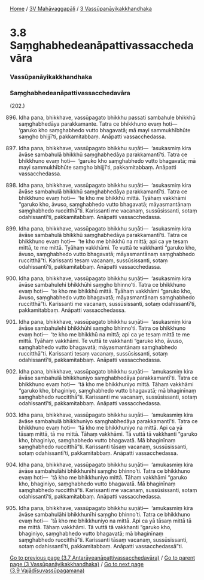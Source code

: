 
[Home](/) / [3V Mahāvaggapāḷi](../../3V.md) / [3 Vassūpanāyikakkhandhaka](../3.md)

# 3.8 Saṃghabhedeanāpattivassacchedavāra

### Vassūpanāyikakkhandhaka

### Saṃghabhedeanāpattivassacchedavāra

(202.)

896. Idha pana, bhikkhave, vassūpagato bhikkhu passati sambahule bhikkhū saṃghabhedāya parakkamante. Tatra ce bhikkhuno evaṃ hoti—  ‘garuko kho saṃghabhedo vutto bhagavatā; mā mayi sammukhībhūte saṃgho bhijjī’ti, pakkamitabbaṃ. Anāpatti vassacchedassa.

897. Idha pana, bhikkhave, vassūpagato bhikkhu suṇāti—  ‘asukasmiṃ kira āvāse sambahulā bhikkhū saṃghabhedāya parakkamantī’ti. Tatra ce bhikkhuno evaṃ hoti—  ‘garuko kho saṃghabhedo vutto bhagavatā; mā mayi sammukhībhūte saṃgho bhijjī’ti, pakkamitabbaṃ. Anāpatti vassacchedassa.

898. Idha pana, bhikkhave, vassūpagato bhikkhu suṇāti—  ‘asukasmiṃ kira āvāse sambahulā bhikkhū saṃghabhedāya parakkamantī’ti. Tatra ce bhikkhuno evaṃ hoti—  ‘te kho me bhikkhū mittā. Tyāhaṃ vakkhāmi “garuko kho, āvuso, saṃghabhedo vutto bhagavatā; māyasmantānaṃ saṃghabhedo ruccitthā”ti. Karissanti me vacanaṃ, sussūsissanti, sotaṃ odahissantī’ti, pakkamitabbaṃ. Anāpatti vassacchedassa.

899. Idha pana, bhikkhave, vassūpagato bhikkhu suṇāti—  ‘asukasmiṃ kira āvāse sambahulā bhikkhū saṃghabhedāya parakkamantī’ti. Tatra ce bhikkhuno evaṃ hoti—  ‘te kho me bhikkhū na mittā; api ca ye tesaṃ mittā, te me mittā. Tyāhaṃ vakkhāmi. Te vuttā te vakkhanti “garuko kho, āvuso, saṃghabhedo vutto bhagavatā; māyasmantānaṃ saṃghabhedo ruccitthā”ti. Karissanti tesaṃ vacanaṃ, sussūsissanti, sotaṃ odahissantī’ti, pakkamitabbaṃ. Anāpatti vassacchedassa.

900. Idha pana, bhikkhave, vassūpagato bhikkhu suṇāti—  ‘asukasmiṃ kira āvāse sambahulehi bhikkhūhi saṃgho bhinno’ti. Tatra ce bhikkhuno evaṃ hoti—  ‘te kho me bhikkhū mittā. Tyāhaṃ vakkhāmi “garuko kho, āvuso, saṃghabhedo vutto bhagavatā; māyasmantānaṃ saṃghabhedo ruccitthā”ti. Karissanti me vacanaṃ, sussūsissanti, sotaṃ odahissantī’ti, pakkamitabbaṃ. Anāpatti vassacchedassa.

901. Idha pana, bhikkhave, vassūpagato bhikkhu suṇāti—  ‘asukasmiṃ kira āvāse sambahulehi bhikkhūhi saṃgho bhinno’ti. Tatra ce bhikkhuno evaṃ hoti—  ‘te kho me bhikkhū na mittā; api ca ye tesaṃ mittā te me mittā. Tyāhaṃ vakkhāmi. Te vuttā te vakkhanti “garuko kho, āvuso, saṃghabhedo vutto bhagavatā; māyasmantānaṃ saṃghabhedo ruccitthā”ti. Karissanti tesaṃ vacanaṃ, sussūsissanti, sotaṃ odahissantī’ti, pakkamitabbaṃ. Anāpatti vassacchedassa.

902. Idha pana, bhikkhave, vassūpagato bhikkhu suṇāti—  ‘amukasmiṃ kira āvāse sambahulā bhikkhuniyo saṃghabhedāya parakkamantī’ti. Tatra ce bhikkhuno evaṃ hoti—  ‘tā kho me bhikkhuniyo mittā. Tāhaṃ vakkhāmi “garuko kho, bhaginiyo, saṃghabhedo vutto bhagavatā; mā bhaginīnaṃ saṃghabhedo ruccitthā”ti. Karissanti me vacanaṃ, sussūsissanti, sotaṃ odahissantī’ti, pakkamitabbaṃ. Anāpatti vassacchedassa.

903. Idha pana, bhikkhave, vassūpagato bhikkhu suṇāti—  ‘amukasmiṃ kira āvāse sambahulā bhikkhuniyo saṃghabhedāya parakkamantī’ti. Tatra ce bhikkhuno evaṃ hoti—  ‘tā kho me bhikkhuniyo na mittā. Api ca yā tāsaṃ mittā, tā me mittā. Tāhaṃ vakkhāmi. Tā vuttā tā vakkhanti “garuko kho, bhaginiyo, saṃghabhedo vutto bhagavatā. Mā bhaginīnaṃ saṃghabhedo ruccitthā”ti. Karissanti tāsaṃ vacanaṃ, sussūsissanti, sotaṃ odahissantī’ti, pakkamitabbaṃ. Anāpatti vassacchedassa.

904. Idha pana, bhikkhave, vassūpagato bhikkhu suṇāti—  ‘amukasmiṃ kira āvāse sambahulāhi bhikkhunīhi saṃgho bhinno’ti. Tatra ce bhikkhuno evaṃ hoti—  ‘tā kho me bhikkhuniyo mittā. Tāhaṃ vakkhāmi “garuko kho, bhaginiyo, saṃghabhedo vutto bhagavatā. Mā bhaginīnaṃ saṃghabhedo ruccitthā”ti. Karissanti me vacanaṃ, sussūsissanti, sotaṃ odahissantī’ti, pakkamitabbaṃ. Anāpatti vassacchedassa.

905. Idha pana, bhikkhave, vassūpagato bhikkhu suṇāti—  ‘amukasmiṃ kira āvāse sambahulāhi bhikkhunīhi saṃgho bhinno’ti. Tatra ce bhikkhuno evaṃ hoti—  ‘tā kho me bhikkhuniyo na mittā. Api ca yā tāsaṃ mittā tā me mittā. Tāhaṃ vakkhāmi. Tā vuttā tā vakkhanti “garuko kho, bhaginiyo, saṃghabhedo vutto bhagavatā; mā bhaginīnaṃ saṃghabhedo ruccitthā”ti. Karissanti tāsaṃ vacanaṃ, sussūsissanti, sotaṃ odahissantī’ti, pakkamitabbaṃ. Anāpatti vassacchedassā”ti.

[Go to previous page (3.7 Antarāyeanāpattivassacchedavāra)](3.7.md) / [Go to parent page (3 Vassūpanāyikakkhandhaka)](../3.md) / [Go to next page (3.9 Vajādīsuvassūpagamana)](3.9.md)


